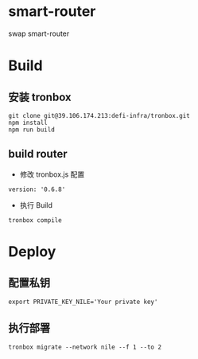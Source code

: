 # smart-router

swap smart-router

# Build

## 安装 tronbox

```
git clone git@39.106.174.213:defi-infra/tronbox.git
npm install
npm run build
```

## build router

- 修改 tronbox.js 配置

```
version: '0.6.8'
```

- 执行 Build

```
tronbox compile
```

# Deploy

## 配置私钥

```
export PRIVATE_KEY_NILE='Your private key'
```

## 执行部署

```
tronbox migrate --network nile --f 1 --to 2
```
